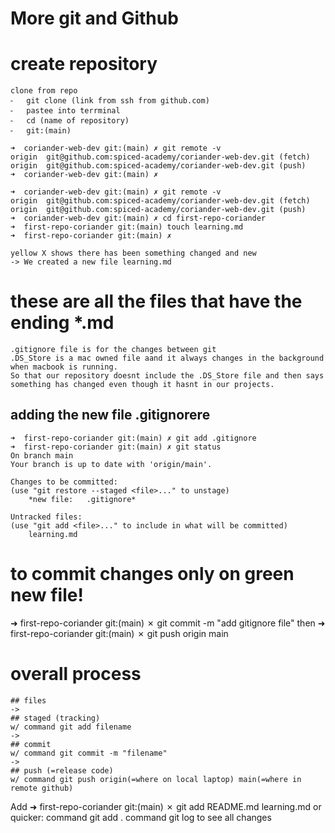 # More git and Github

# create repository

    clone from repo
    ⁃	git clone (link from ssh from github.com)
    ⁃	pastee into terrminal
    ⁃	cd (name of repository)
    ⁃	git:(main)

    ➜  coriander-web-dev git:(main) ✗ git remote -v
    origin	git@github.com:spiced-academy/coriander-web-dev.git (fetch)
    origin	git@github.com:spiced-academy/coriander-web-dev.git (push)
    ➜  coriander-web-dev git:(main) ✗

    ➜  coriander-web-dev git:(main) ✗ git remote -v
    origin	git@github.com:spiced-academy/coriander-web-dev.git (fetch)
    origin	git@github.com:spiced-academy/coriander-web-dev.git (push)
    ➜  coriander-web-dev git:(main) ✗ cd first-repo-coriander
    ➜  first-repo-coriander git:(main) touch learning.md
    ➜  first-repo-coriander git:(main) ✗

    yellow X shows there has been something changed and new
    -> We created a new file learning.md

# these are all the files that have the ending \*.md

    .gitignore file is for the changes between git
    .DS_Store is a mac owned file aand it always changes in the background when macbook is running.
    So that our repository doesnt include the .DS_Store file and then says something has changed even though it hasnt in our projects.

## adding the new file .gitignorere

    ➜  first-repo-coriander git:(main) ✗ git add .gitignore
    ➜  first-repo-coriander git:(main) ✗ git status
    On branch main
    Your branch is up to date with 'origin/main'.

    Changes to be committed:
    (use "git restore --staged <file>..." to unstage)
        *new file:   .gitignore*

    Untracked files:
    (use "git add <file>..." to include in what will be committed)
        learning.md

# to commit changes only on green new file!

➜ first-repo-coriander git:(main) ✗ git commit -m "add gitignore file"
then
➜ first-repo-coriander git:(main) ✗ git push origin main

# overall process

    ## files
    ->
    ## staged (tracking)
    w/ command git add filename
    ->
    ## commit
    w/ command git commit -m "filename"
    ->
    ## push (=release code)
    w/ command git push origin(=where on local laptop) main(=where in remote github)

Add
➜ first-repo-coriander git:(main) ✗ git add README.md learning.md
or quicker:
command git add .
command git log to see all changes
